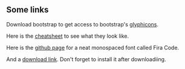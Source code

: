 ## Some links
Download bootstrap to get access to bootstrap's [glyphicons](http://getbootstrap.com/getting-started/#download).

Here is the [cheatsheet](http://glyphicons.bootstrapcheatsheets.com/) to see what they look like.

Here is the [github page](https://github.com/tonsky/FiraCode) for a neat monospaced font called Fira Code.

And a [download link](https://github.com/tonsky/FiraCode/releases/download/1.203/FiraCode_1.203.zip). Don't forget to install it after downloadiing.
